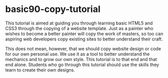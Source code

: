 # basic90-copy-tutorial

This tutorial is aimed at guiding you through learning basic HTML5 and CSS3 through the copying of a website template. Just as a painter who wishes to become a better painter will copy the work of masters, so too can aspiring web developers copy existing sites to better understand their craft.

This does not mean, however, that we should copy website design or code for our own personal use. We use it as a tool to better understand the mechanics and to grow our own style. This tutorial is to that end and that end alone. Students who go through this tutorial should use the skills they learn to create their own designs.

